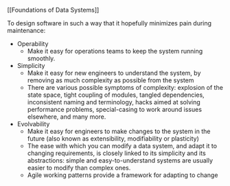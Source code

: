 [[Foundations of Data Systems]]

To design software in such a way that it hopefully minimizes pain during maintenance: 
- Operability
	- Make it easy for operations teams to keep the system running smoothly.
- Simplicity
	- Make it easy for new engineers to understand the system, by removing as much complexity as possible from the system
	- There are various possible symptoms of complexity: explosion of the state space, tight coupling of modules, tangled  dependencies, inconsistent naming and terminology, hacks aimed at solving performance problems, special-casing to work around issues elsewhere, and many more.
- Evolvability
	- Make it easy for engineers to make changes to the system in the future (also known as extensibility, modifiability or plasticity)
	- The ease with which you can modify a data system, and adapt it to changing requirements, is closely linked to its simplicity and its abstractions: simple and easy-to-understand systems are usually easier to modify than complex ones.
	- Agile working patterns provide a framework for adapting to change
